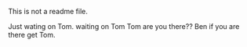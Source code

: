 This is not a readme file.


Just wating on Tom.
waiting on Tom 
Tom are you there??
Ben if you are there get Tom.
